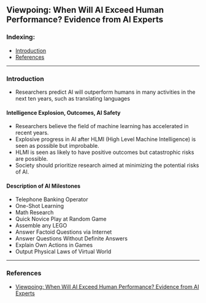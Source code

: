 ## Viewpoing: When Will AI Exceed Human Performance? Evidence from AI Experts

### Indexing:
- [Introduction](#Introduction)
- [References](#References)

---
### Introduction
- Researchers predict AI will outperform humans in many activities in the next ten years, such as translating languages

#### Intelligence Explosion, Outcomes, AI Safety
- Researchers believe the field of machine learning has accelerated in recent years.
- Explosive progress in AI after HLMI (High Level Machine Intelligence) is seen as possible but improbable.
- HLMI is seen as likely to have positive outcomes but catastrophic risks are possible.
- Society should prioritize research aimed at minimizing the potential risks of AI.

#### Description of AI Milestones
- Telephone Banking Operator
- One-Shot Learning
- Math Research
- Quick Novice Play at Random Game
- Assemble any LEGO
- Answer Factoid Questions via Internet
- Answer Questions Without Definite Answers
- Explain Own Actions in Games
- Output Physical Laws of Virtual World

---
### References
- [Viewpoing: When Will AI Exceed Human Performance? Evidence from AI Experts](https://www.jair.org/index.php/jair/article/view/11222/26431)

